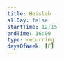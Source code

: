 ```yaml
---
title: Heislab
allDay: false
startTime: 12:15
endTime: 16:00
type: recurring
daysOfWeek: [F]
---
```

